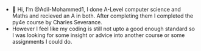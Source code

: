 - 👋 Hi, I’m @Adil-Mohammed1, I done A-Level computer science and Maths and recieved an A in both. After completing them I completed the py4e course by Charles Severance.
- However I feel like my coding is still not upto a good enough standard so  I was looking for some insight or advice into another course or some assignments I could do.
